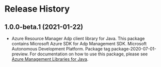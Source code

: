 # Release History

## 1.0.0-beta.1 (2021-01-22)

- Azure Resource Manager Adp client library for Java. This package contains Microsoft Azure SDK for Adp Management SDK. Microsoft Autonomous Development Platform. Package tag package-2020-07-01-preview. For documentation on how to use this package, please see [Azure Management Libraries for Java](https://aka.ms/azsdk/java/mgmt).
